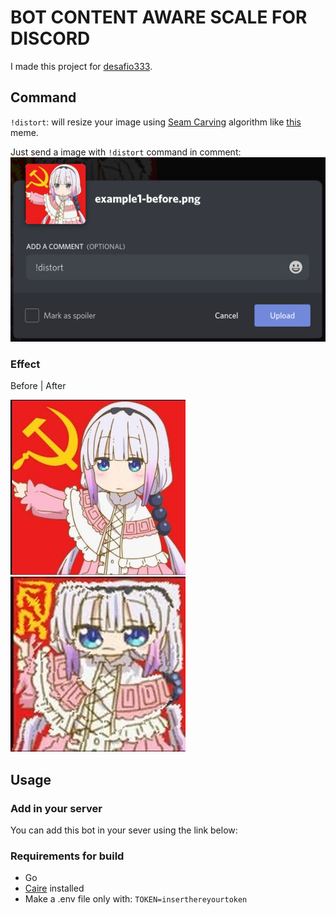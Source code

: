 # BOT CONTENT AWARE SCALE FOR DISCORD

I made this project for [desafio333](https://github.com/codigofalado/desafio333/blob/master/2020-Bot-Discord/README.md).


## Command

`!distort`: will resize your image using [Seam Carving](https://en.wikipedia.org/w/index.php?title=Seam_carving) algorithm like [this](https://www.youtube.com/watch?v=8rK67BT6Ivw) meme.

Just send a image with `!distort` command in comment:
![](example/example-usage.png)

### Effect

Before | After

<img src="example/example1-before.png"> <img src="example/example1-after.jpeg">

## Usage

### Add in your server

You can add this bot in your sever using the link below:

### Requirements for build

- Go
- [Caire](https://github.com/esimov/caire) installed
- Make a .env file only with: `TOKEN=inserthereyourtoken`
